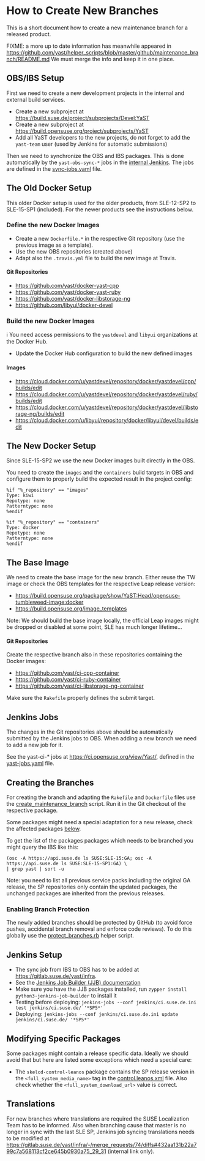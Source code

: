 # How to Create New Branches

This is a short document how to create a new maintenance branch for a released
product.

FIXME: a more up to date information has meanwhile appeared
in https://github.com/yast/helper_scripts/blob/master/github/maintenance_branch/README.md
We must merge the info and keep it in one place.

## OBS/IBS Setup

First we need to create a new development projects in the internal and external
build services.

- Create a new subproject at https://build.suse.de/project/subprojects/Devel:YaST
- Create a new subproject at https://build.opensuse.org/project/subprojects/YaST
- Add all YaST developers to the new projects, do not forget to add the
  `yast-team` user (used by Jenkins for automatic submissions)

Then we need to synchronize the OBS and IBS packages. This is done automatically
by the `yast-obs-sync-*` jobs in the [internal Jenkins](https://ci.suse.de/view/YaST/).
The jobs are defined in the [sync-jobs.yaml](
https://gitlab.suse.de/yast/infra/blob/master/jenkins/ci.suse.de/sync-jobs.yaml) file.

## The Old Docker Setup

This older Docker setup is used for the older products, from SLE-12-SP2
to SLE-15-SP1 (included). For the newer products see the instructions below.

### Define the new Docker Images

- Create a new `Dockerfile.*` in the respective Git repository (use the previous
  image as a template).
- Use the new OBS repositories (created above)
- Adapt also the `.travis.yml` file to build the new image at Travis.

#### Git Repositories

  -  https://github.com/yast/docker-yast-cpp
  -  https://github.com/yast/docker-yast-ruby
  -  https://github.com/yast/docker-libstorage-ng
  -  https://github.com/libyui/docker-devel


### Build the new Docker Images

:information_source: You need access permissions to the `yastdevel` and `libyui`
organizations at the Docker Hub.

- Update the Docker Hub configuration to build the new defined images

#### Images


- https://cloud.docker.com/u/yastdevel/repository/docker/yastdevel/cpp/builds/edit
- https://cloud.docker.com/u/yastdevel/repository/docker/yastdevel/ruby/builds/edit
- https://cloud.docker.com/u/yastdevel/repository/docker/yastdevel/libstorage-ng/builds/edit
- https://cloud.docker.com/u/libyui/repository/docker/libyui/devel/builds/edit

## The New Docker Setup

Since SLE-15-SP2 we use the new Docker images built directly in the OBS.

You need to create the `images` and the `containers` build targets in OBS and configure them
to properly build the expected result in the project config:

```
%if "%_repository" == "images"
Type: kiwi
Repotype: none
Patterntype: none
%endif

%if "%_repository" == "containers"
Type: docker
Repotype: none
Patterntype: none
%endif
```

## The Base Image

We need to create the base image for the new branch. Either reuse the TW image
or check the OBS templates for the respective Leap release version:

- https://build.opensuse.org/package/show/YaST:Head/opensuse-tumbleweed-image:docker
- https://build.opensuse.org/image_templates

Note: We should build the base image locally, the official Leap images might be dropped
or disabled at some point, SLE has much longer lifetime...

#### Git Repositories

Create the respective branch also in these repositories containing the Docker images:

- https://github.com/yast/ci-cpp-container
- https://github.com/yast/ci-ruby-container
- https://github.com/yast/ci-libstorage-ng-container

Make sure the `Rakefile` properly defines the submit target.

## Jenkins Jobs

The changes in the Git repositories above should be automatically submitted by the Jenkins jobs
to OBS. When adding a new branch we need to add a new job for it.

See the yast-ci-* jobs at https://ci.opensuse.org/view/Yast/, defined in
the [yast-jobs.yaml](https://gitlab.suse.de/yast/infra/blob/master/jenkins/ci.opensuse.org/yast-jobs.yaml)
file.

## Creating the Branches

For creating the branch and adapting the `Rakefile` and `Dockerfile` files use the
[create_maintenance_branch](
https://github.com/yast/yast-devtools/blob/master/ytools/yast2/create_maintenance_branch) script.
Run it in the Git checkout of the respective package.

Some packages might need a special adaptation for a new release, check the affected packages
[below](#modifying-specific-packages).

To get the list of the packages packages which needs to be branched you might query the IBS
like this:

```shell
(osc -A https://api.suse.de ls SUSE:SLE-15:GA; osc -A https://api.suse.de ls SUSE:SLE-15-SP1:GA) \
| grep yast | sort -u
```

Note: you need to list all previous service packs including the original GA release,
the SP repositories only contain the updated packages, the unchanged packages are inherited
from the previous releases.

### Enabling Branch Protection

The newly added branches should be protected by GitHub (to avoid force pushes, accidental
branch removal and enforce code reviews). To do this globally use the [protect_branches.rb](
https://github.com/yast/helper_scripts/blob/master/github/protect_branches/protect_branches.rb)
helper script.

## Jenkins Setup

- The sync job from IBS to OBS has to be added at https://gitlab.suse.de/yast/infra.
- See the [Jenkins Job Builder (JJB) documentation](https://docs.openstack.org/infra/jenkins-job-builder/)
- Make sure you have the JJB packages installed, run `zypper install python3-jenkins-job-builder`
  to install it
- Testing before deploying: `jenkins-jobs --conf jenkins/ci.suse.de.ini test jenkins/ci.suse.de/ '*SP5*'`
- Deploying: `jenkins-jobs --conf jenkins/ci.suse.de.ini update jenkins/ci.suse.de/ '*SP5*'`

## Modifying Specific Packages

Some packages might contain a release specific data. Ideally we should avoid that but here are listed some
exceptions which need a special care:

- The `skelcd-control-leanos` package contains the SP release version in the `<full_system_media_name>` tag
  in the [control.leanos.xml](
  https://github.com/yast/skelcd-control-leanos/blob/master/control/control.leanos.xml) file. Also check
  whether the `<full_system_download_url>` value is correct.

## Translations

For new branches where translations are required the SUSE Localization
Team has to be informed. Also when branching cause that master is no longer
in sync with the last SLE SP, Jenkins job syncing translations needs to be
modified at https://gitlab.suse.de/yast/infra/-/merge_requests/74/diffs#432aa131b22a799c7a568113cf2ce645b0930a75_29_31
(internal link only).
